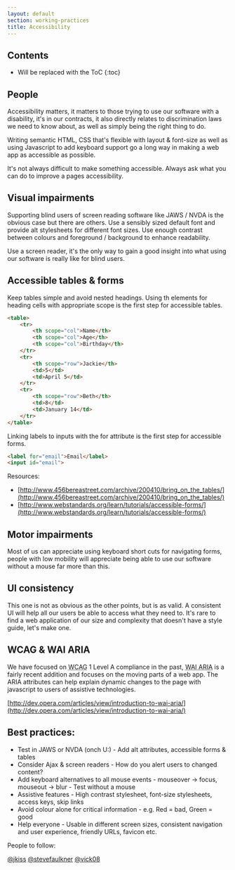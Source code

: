 ```yaml
---
layout: default
section: working-practices
title: Accessibility
---
```


## Contents

* Will be replaced with the ToC
{:toc}


## People
Accessibility matters, it matters to those trying to use our software with a disability, it's in our contracts, it also directly relates to discrimination laws we need to know about, as well as simply being the right thing to do.

Writing semantic HTML, CSS that's flexible with layout & font-size as well as using Javascript to add keyboard support go a long way in making a web app as accessible as possible.

It's not always difficult to make something accessible.  Always ask what you can do to improve a pages accessibility.

## Visual impairments
Supporting blind users of screen reading software like JAWS / NVDA is the obvious case but there are others.  Use a sensibly sized default font and provide alt stylesheets for different font sizes. Use enough contrast between colours and foreground / background to enhance readability.

Use a screen reader, it's the only way to gain a good insight into what using our software is really like for blind users.

## Accessible tables & forms
Keep tables simple and avoid nested headings. Using th elements for heading cells with appropriate scope is the first step for accessible tables.

``` html
<table>
	<tr>
        <th scope="col">Name</th>
		<th scope="col">Age</th>
		<th scope="col">Birthday</th>
	</tr>
	<tr>
		<th scope="row">Jackie</th>
		<td>5</td>
		<td>April 5</td>
	</tr>
	<tr>
		<th scope="row">Beth</th>
		<td>8</td>
		<td>January 14</td>
	</tr>
</table>
```

Linking labels to inputs with the for attribute is the first step for accessible forms.

``` html
<label for="email">Email</label>
<input id="email">
```

Resources:

* [http://www.456bereastreet.com/archive/200410/bring_on_the_tables/](http://www.456bereastreet.com/archive/200410/bring_on_the_tables/)
* [http://www.webstandards.org/learn/tutorials/accessible-forms/](http://www.webstandards.org/learn/tutorials/accessible-forms/)

## Motor impairments
Most of us can appreciate using keyboard short cuts for navigating forms, people with low mobility will appreciate being able to use our software without a mouse far more than this.

## UI consistency
This one is not as obvious as the other points, but is as valid.  A consistent UI will help all our users be able to access what they need to.  It's rare to find a web application of our size and complexity that doesn't have a style guide, let's make one.

## WCAG <span class="amp">&</span> WAI ARIA
We have focused on <abbr title="Web Content Accessibility Guidelines">WCAG</abbr> 1 Level A compliance in the past, <abbr title="Web Accessibility Initiative’s Accessible Rich Internet Applications">WAI ARIA</abbr> is a fairly recent addition and focuses on the moving parts of a web app. The ARIA attributes can help explain dynamic changes to the page with javascript to users of assistive technologies.

[http://dev.opera.com/articles/view/introduction-to-wai-aria/](http://dev.opera.com/articles/view/introduction-to-wai-aria/)

## Best practices:

* Test in JAWS or NVDA (onch U:) - Add alt attributes, accessible forms & tables
* Consider Ajax & screen readers - How do you alert users to changed content?
* Add keyboard alternatives to all mouse events - mouseover -> focus, mouseout -> blur - Test without a mouse
* Assistive features - High contrast stylesheet, font-size stylesheets, access keys, skip links
* Avoid colour alone for critical information - e.g. Red = bad, Green = good
* Help everyone - Usable in different screen sizes, consistent navigation and user experience, friendly URLs, favicon etc.


People to follow:

[@jkiss](http://twitter.com/jkiss/)
[@stevefaulkner](http://twitter.com/stevefaulkner/)
[@vick08](http://twitter.com/vick08/)
